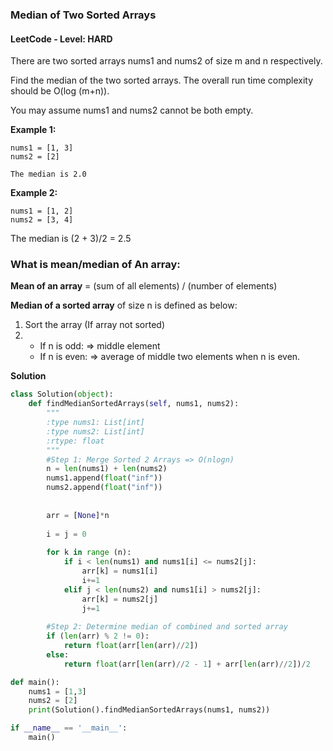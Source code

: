 ### Median of Two Sorted Arrays
#### LeetCode - Level: HARD

There are two sorted arrays nums1 and nums2 of size m and n respectively.

Find the median of the two sorted arrays. The overall run time complexity should be O(log (m+n)).

You may assume nums1 and nums2 cannot be both empty.

**Example 1:**
```
nums1 = [1, 3]
nums2 = [2]

The median is 2.0
```
**Example 2:**
```
nums1 = [1, 2]
nums2 = [3, 4]
```
The median is (2 + 3)/2 = 2.5

### What is mean/median of An array:

**Mean of an array** = (sum of all elements) /
                   (number of elements)

**Median of a sorted array** of size n is defined as below:
1. Sort the array (If array not sorted)
2. * If n is odd: => middle element
   * If n is even: => average of middle two elements when n is even.

**Solution**

```Python
class Solution(object):
    def findMedianSortedArrays(self, nums1, nums2):
        """
        :type nums1: List[int]
        :type nums2: List[int]
        :rtype: float
        """
        #Step 1: Merge Sorted 2 Arrays => O(nlogn)
        n = len(nums1) + len(nums2)
        nums1.append(float("inf"))
        nums2.append(float("inf"))
        
        
        arr = [None]*n
        
        i = j = 0
        
        for k in range (n):
            if i < len(nums1) and nums1[i] <= nums2[j]:
                arr[k] = nums1[i]
                i+=1
            elif j < len(nums2) and nums1[i] > nums2[j]:
                arr[k] = nums2[j]
                j+=1
        
        #Step 2: Determine median of combined and sorted array
        if (len(arr) % 2 != 0):
            return float(arr[len(arr)//2])
        else:
            return float(arr[len(arr)//2 - 1] + arr[len(arr)//2])/2

def main():
    nums1 = [1,3]
    nums2 = [2]
    print(Solution().findMedianSortedArrays(nums1, nums2))

if __name__ == '__main__':
    main()
```
